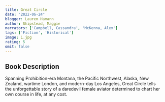 ```yaml
---
title: Great Circle
date: "2022-06-24"
blogger: Lauren Hamann
author: Shipstead, Maggie
narrators: ['Campbell, Cassandra', 'McKenna, Alex']
tags: ['Fiction', 'Historical']
image: 1.jpg
rating: 5
omit: false
---
```




## Book Description

Spanning Prohibition-era Montana, the Pacific Northwest, Alaska, New Zealand, wartime London, and modern-day Los Angeles, Great Circle tells the unforgettable story of a daredevil female aviator determined to chart her own course in life, at any cost.